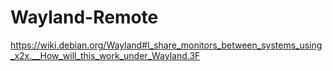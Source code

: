 # Wayland-Remote
https://wiki.debian.org/Wayland#I_share_monitors_between_systems_using_x2x.__How_will_this_work_under_Wayland.3F
